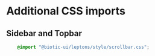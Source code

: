 # Additional CSS imports

## Sidebar and Topbar
```css
	@import "@biotic-ui/leptons/style/scrollbar.css";
```